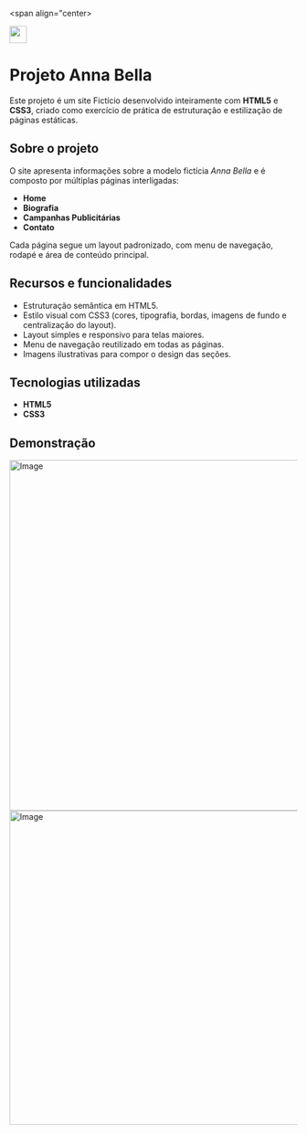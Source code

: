 <span align="center>

<img width="30px" src = "https://github.com/GLyria/Projeto-Anna-Bella/issues/5#issue-3426997107">
</span>

# Projeto Anna Bella 
Este projeto é um site Fictício desenvolvido inteiramente com **HTML5** e **CSS3**, criado como exercício de prática de estruturação e estilização de páginas estáticas.
## Sobre o projeto
O site apresenta informações sobre a modelo fictícia *Anna Bella* e é composto por múltiplas páginas interligadas:
- **Home**
- **Biografia**
- **Campanhas Publicitárias**
- **Contato**

Cada página segue um layout padronizado, com menu de navegação, rodapé e área de conteúdo principal.

## Recursos e funcionalidades
- Estruturação semântica em HTML5.  
- Estilo visual com CSS3 (cores, tipografia, bordas, imagens de fundo e centralização do layout).  
- Layout simples e responsivo para telas maiores.  
- Menu de navegação reutilizado em todas as páginas.  
- Imagens ilustrativas para compor o design das seções.  

## Tecnologias utilizadas
- **HTML5**  
- **CSS3**

## Demonstração 
<img width="605" height="614" alt="Image" src="https://github.com/user-attachments/assets/fec2a3a8-b89d-442f-9e43-bcf71fb99cda" />
<img width="605" height="550" alt="Image" src="https://github.com/user-attachments/assets/efa3009c-fd91-49f6-a126-8731a4cfc3b9" />
